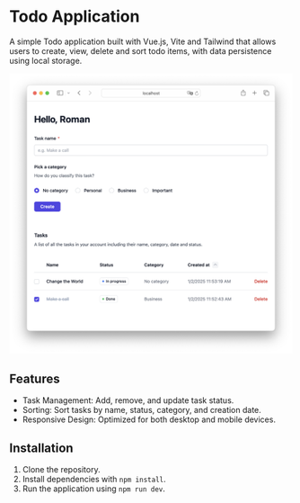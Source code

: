 # Todo Application

A simple Todo application built with Vue.js, Vite and Tailwind that allows users to create, view, delete and sort todo items, with data persistence using local storage.

<p align="center">
    <img src="./public/screenshot.png" alt="Todo Application">
</p>

## Features

- Task Management: Add, remove, and update task status.
- Sorting: Sort tasks by name, status, category, and creation date.
- Responsive Design: Optimized for both desktop and mobile devices.

## Installation

1. Clone the repository.
2. Install dependencies with `npm install`.
3. Run the application using `npm run dev`.
